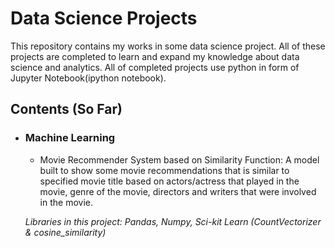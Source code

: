 # Data Science Projects
This repository contains my works in some data science project. All of these projects are completed to learn and expand my knowledge about data science and analytics.
All of completed projects use python in form of Jupyter Notebook(ipython notebook).

## Contents (So Far)

- ### Machine Learning
	- Movie Recommender System based on Similarity Function: A model built to show some movie recommendations that is similar to specified movie title based on actors/actress that played in the movie, genre of the movie, directors and writers that were involved in the movie.

	_Libraries in this project: Pandas, Numpy, Sci-kit Learn (CountVectorizer & cosine_similarity)_
